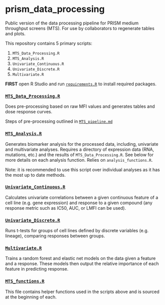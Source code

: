 # prism\_data\_processing
Public version of the data processing pipeline for PRISM medium throughput
screens (MTS). For use by collaborators to regenerate tables and plots.

This repository contains 5 primary scripts:

1. `MTS_Data_Processing.R`
2. `MTS_Analysis.R`
3. `Univariate_Continuous.R`
4. `Univariate_Discrete.R`
5. `Multivariate.R`

**FIRST** open R Studio and run [`requirements.R`](./requirements.R) to install
required packages.

### [`MTS_Data_Processing.R`](./MTS_Data_Processing.R)

Does pre-processing based on raw MFI values and generates tables and dose
response curves.

Steps of pre-processing outlined in [`MTS_pipeline.md`](./MTS_pipeline.md)


### [`MTS_Analysis.R`](./MTS_Analysis.R)

Generates biomarker analysis for the processed data, including, univariate and
multivariate analyses. Requires a directory of expression data (RNA, mutations,
etc.) and the results of `MTS_Data_Processing.R`. See below for more details on
each analysis function. Relies on `analysis_functions.R`.

Note: it is recommended to use this script over individual analyses as it has
the most up to date methods.

### [`Univariate_Continuous.R`](./Univariate_Continuous.R)

Calculates univariate correlations between a given continuous feature of a cell
line (e.g. gene expression) and response to a given compound (any response
metric such as IC50, AUC, or LMFI can be used).


### [`Univariate_Discrete.R`](./Univariate_Discrete.R)

Runs t-tests for groups of cell lines defined by discrete variables (e.g.
lineage), comparing responses between groups.


### [`Multivariate.R`](./Multivariate.R)

Trains a random forest and elastic net models on the data given a feature and a
response. These models then output the relative importance of each feature in
predicting response.

### [`MTS_functions.R`](./MTS_functions.R)

This file contains helper functions used in the scripts above and is sourced at
the beginning of each.
